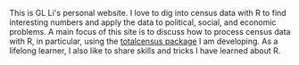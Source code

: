 This is GL Li's personal website. I love to dig into census data with R to find interesting numbers and apply the data to political, social, and economic problems. A main focus of this site is to discuss how to process census data with R, in particular, using the [totalcensus package](https://github.com/GL-Li/totalcensus) I am developing. As a lifelong learner, I also like to share skills and tricks I have learned about R.
